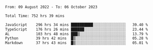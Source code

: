 
<!--START_SECTION:waka-->

```txt
From: 09 August 2022 - To: 06 October 2023

Total Time: 752 hrs 39 mins

JavaScript    296 hrs 34 mins ██████████░░░░░░░░░░░░░░░   39.40 %
TypeScript    176 hrs 26 mins ██████░░░░░░░░░░░░░░░░░░░   23.44 %
AL            103 hrs 48 mins ███▒░░░░░░░░░░░░░░░░░░░░░   13.79 %
Python        39 hrs 42 mins  █▒░░░░░░░░░░░░░░░░░░░░░░░   05.28 %
Markdown      37 hrs 43 mins  █▒░░░░░░░░░░░░░░░░░░░░░░░   05.01 %
```

<!--END_SECTION:waka-->












